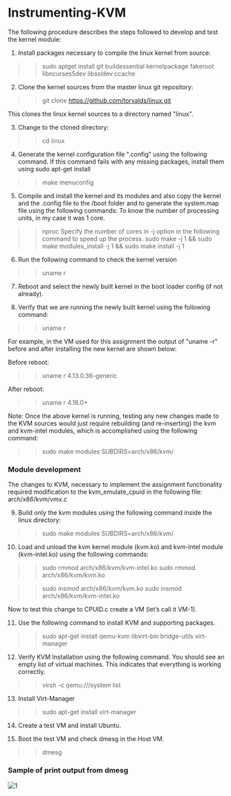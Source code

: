 # Instrumenting-KVM

The following procedure describes the steps followed to develop and test the kernel module:
1)	Install packages necessary to compile the linux kernel from source:
>> sudo apt­get install git build­essential kernel­package fakeroot libncurses5­dev libssl­dev ccache

2)	Clone the kernel sources from the master linux git repository:
>> git clone https://github.com/torvalds/linux.git

This clones the linux kernel sources to a directory named "linux".

3)	Change to the cloned directory:
>> cd linux

4)	Generate the kernel configuration file ".config" using the following command. If this command fails with any missing packages, install them using sudo apt-get install <package name>
>> make menuconfig
  
5)	Compile and install the kernel and its modules and also copy the kernel and the .config file to the /boot folder and to generate the system.map file using the following commands:
To know the number of processing units, in my case it was 1 core.
>> nproc
 Specify the number of cores in -j option in the following command to speed up the process.
>> sudo make -j 1 && sudo make modules_install -j 1 && sudo make install -j 1

6)	Run the following command to check the kernel version
>> uname ­r

7)	Reboot and select the newly built kernel in the boot loader config (if not already).

8)	Verify that we are running the newly built kernel using the following command:
>> uname ­r

For example, in the VM used for this assignment the output of "uname -r" before and after installing the new kernel are shown below:

Before reboot:
>> uname ­r
4.13.0.36-generic

After reboot:
>> uname ­r 
4.16.0+

Note: Once the above kernel is running, testing any new changes made to the KVM sources would just require rebuilding (and re-inserting) the kvm and kvm-intel modules, which is accomplished using the following command:

>> sudo make modules SUBDIRS=arch/x86/kvm/

### Module development
The changes to KVM, necessary to implement the assignment functionality required modification to the kvm_emulate_cpuid in the following file:
arch/x86/kvm/vmx.c

9)	Build only the kvm modules using the following command inside the linux directory:
>> sudo make modules SUBDIRS=arch/x86/kvm/

10)	Load and unload the kvm kernel module (kvm.ko) and kvm-intel module (kvm-intel.ko) using the following commands:
>> sudo rmmod arch/x86/kvm/kvm-intel.ko
>> sudo rmmod arch/x86/kvm/kvm.ko

>> sudo insmod arch/x86/kvm/kvm.ko
>> sudo insmod arch/x86/kvm/kvm-intel.ko

Now to test this change to CPUID.c create a VM (let’s call it VM-1).

11)	Use the following command to install KVM and supporting packages.
>> sudo apt-get install qemu-kvm libvirt-bin bridge-utils virt-manager

12)	Verify KVM Installation using the following command. You should see an empty list of virtual machines. This indicates that everything is working correctly.
>> virsh -c qemu:///system list

13)	Install Virt-Manager
>> sudo apt-get install virt-manager

14)	Create a test VM and install Ubuntu.

15)	Boot the test VM and check dmesg in the Host VM.
>> dmesg

### Sample of print output from dmesg

![1](https://user-images.githubusercontent.com/25673997/51422608-3b7a5d80-1b66-11e9-9ced-7ff97c330fbd.png)
